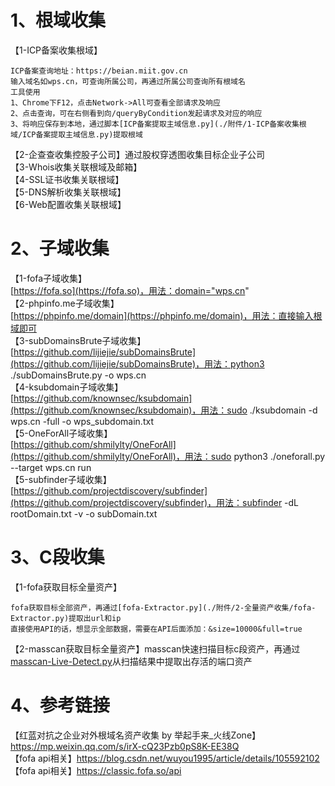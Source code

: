 # 1、根域收集
【1-ICP备案收集根域】  
```
ICP备案查询地址：https://beian.miit.gov.cn  
输入域名如wps.cn，可查询所属公司，再通过所属公司查询所有根域名  
工具使用  
1、Chrome下F12，点击Network->All可查看全部请求及响应  
2、点击查询，可在右侧看到向/queryByCondition发起请求及对应的响应  
3、将响应保存到本地，通过脚本[ICP备案提取主域信息.py](./附件/1-ICP备案收集根域/ICP备案提取主域信息.py)提取根域  
```
【2-企查查收集控股子公司】通过股权穿透图收集目标企业子公司  
【3-Whois收集关联根域及邮箱】  
【4-SSL证书收集关联根域】  
【5-DNS解析收集关联根域】  
【6-Web配置收集关联根域】  

# 2、子域收集
【1-fofa子域收集】  
[https://fofa.so](https://fofa.so)，用法：domain="wps.cn"  
【2-phpinfo.me子域收集】  
[https://phpinfo.me/domain](https://phpinfo.me/domain)，用法：直接输入根域即可  
【3-subDomainsBrute子域收集】  
[https://github.com/lijiejie/subDomainsBrute](https://github.com/lijiejie/subDomainsBrute)，用法：python3 ./subDomainsBrute.py -o wps.cn  
【4-ksubdomain子域收集】  
[https://github.com/knownsec/ksubdomain](https://github.com/knownsec/ksubdomain)，用法：sudo ./ksubdomain -d wps.cn -full -o wps_subdomain.txt  
【5-OneForAll子域收集】  
[https://github.com/shmilylty/OneForAll](https://github.com/shmilylty/OneForAll)，用法：sudo python3 ./oneforall.py --target wps.cn run  
【5-subfinder子域收集】  
[https://github.com/projectdiscovery/subfinder](https://github.com/projectdiscovery/subfinder)，用法：subfinder -dL rootDomain.txt -v -o subDomain.txt  

# 3、C段收集
【1-fofa获取目标全量资产】
```
fofa获取目标全部资产，再通过[fofa-Extractor.py](./附件/2-全量资产收集/fofa-Extractor.py)提取出url和ip  
直接使用API的话，想显示全部数据，需要在API后面添加：&size=10000&full=true  
```
【2-masscan获取目标全量资产】masscan快速扫描目标c段资产，再通过[masscan-Live-Detect.py](./附件/2-全量资产收集/masscan-Live-Detect.py)从扫描结果中提取出存活的端口资产  

# 4、参考链接
【红蓝对抗之企业对外根域名资产收集 by 举起手来_火线Zone】https://mp.weixin.qq.com/s/irX-cQ23Pzb0pS8K-EE38Q  
【fofa api相关】https://blog.csdn.net/wuyou1995/article/details/105592102  
【fofa api相关】https://classic.fofa.so/api  
